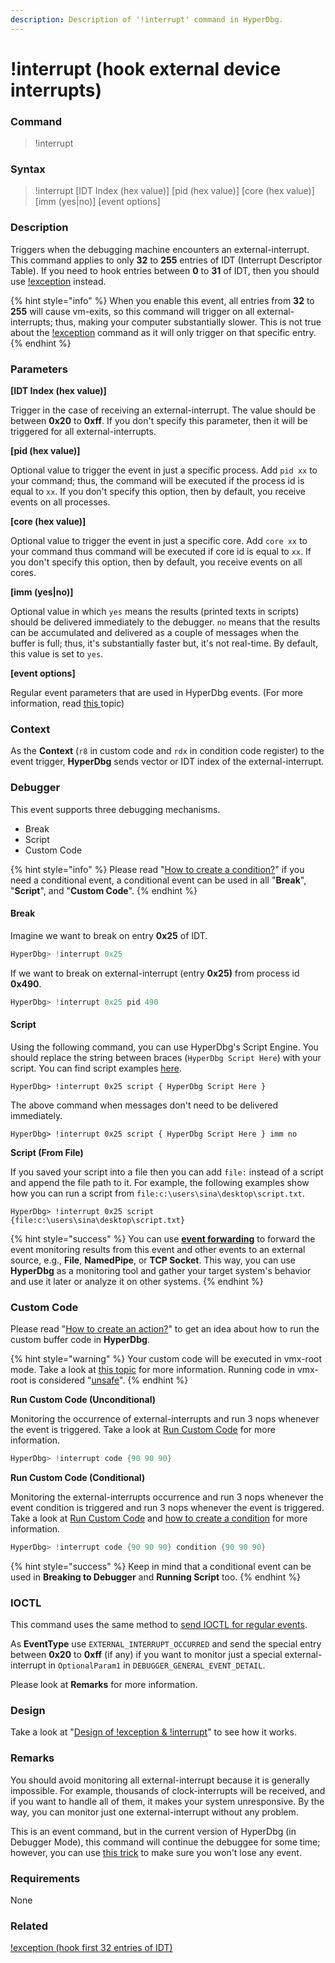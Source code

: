 ```yaml
---
description: Description of '!interrupt' command in HyperDbg.
---
```


# !interrupt (hook external device interrupts)

### Command

> !interrupt

### Syntax

> !interrupt \[IDT Index (hex value)] \[pid (hex value)] \[core (hex value)] \[imm (yes|no)] \[event options]

### Description

Triggers when the debugging machine encounters an external-interrupt. This command applies to only **32** to **255** entries of IDT (Interrupt Descriptor Table). If you need to hook entries between **0** to **31** of IDT, then you should use [!exception](https://docs.hyperdbg.org/commands/extension-commands/exception) instead.

{% hint style="info" %}
When you enable this event, all entries from **32** to **255** will cause vm-exits, so this command will trigger on all external-interrupts; thus, making your computer substantially slower. This is not true about the [!exception](https://docs.hyperdbg.org/commands/extension-commands/exception) command as it will only trigger on that specific entry.
{% endhint %}

### Parameters

**\[IDT Index (hex value)]**

Trigger in the case of receiving an external-interrupt. The value should be between **0x20** to **0xff**. If you don't specify this parameter, then it will be triggered for all external-interrupts.

**\[pid (hex value)]**

Optional value to trigger the event in just a specific process. Add `pid xx` to your command; thus, the command will be executed if the process id is equal to `xx`. If you don't specify this option, then by default, you receive events on all processes.

**\[core (hex value)]**

Optional value to trigger the event in just a specific core. Add `core xx` to your command thus command will be executed if core id is equal to `xx`. If you don't specify this option, then by default, you receive events on all cores.

**\[imm (yes|no)]**

Optional value in which `yes` means the results (printed texts in scripts) should be delivered immediately to the debugger. `no` means that the results can be accumulated and delivered as a couple of messages when the buffer is full; thus, it's substantially faster but, it's not real-time. By default, this value is set to `yes`.

**\[event options]**

Regular event parameters that are used in HyperDbg events. (For more information, read [this ](https://docs.hyperdbg.org/using-hyperdbg/prerequisites)topic)

### Context

As the **Context** (`r8` in custom code and `rdx` in condition code register) to the event trigger, **HyperDbg** sends vector or IDT index of the external-interrupt.

### Debugger

This event supports three debugging mechanisms.

* Break
* Script
* Custom Code

{% hint style="info" %}
Please read "[How to create a condition?](https://docs.hyperdbg.org/using-hyperdbg/prerequisites/how-to-create-a-condition)" if you need a conditional event, a conditional event can be used in all "**Break**", "**Script**", and "**Custom Code**".
{% endhint %}

#### Break

Imagine we want to break on entry **0x25** of IDT.

```c
HyperDbg> !interrupt 0x25
```

If we want to break on external-interrupt (entry **0x25)** from process id **0x490**.

```c
HyperDbg> !interrupt 0x25 pid 490
```

#### Script

Using the following command, you can use HyperDbg's Script Engine. You should replace the string between braces (`HyperDbg Script Here`) with your script. You can find script examples [here](https://docs.hyperdbg.org/commands/scripting-language/examples).

```
HyperDbg> !interrupt 0x25 script { HyperDbg Script Here }
```

The above command when messages don't need to be delivered immediately.

```
HyperDbg> !interrupt 0x25 script { HyperDbg Script Here } imm no
```

**Script (From File)**

If you saved your script into a file then you can add `file:` instead of a script and append the file path to it. For example, the following examples show how you can run a script from `file:c:\users\sina\desktop\script.txt`.

```
HyperDbg> !interrupt 0x25 script {file:c:\users\sina\desktop\script.txt}
```

{% hint style="success" %}
You can use [**event forwarding**](https://docs.hyperdbg.org/tips-and-tricks/misc/event-forwarding) to forward the event monitoring results from this event and other events to an external source, e.g., **File**, **NamedPipe**, or **TCP Socket**. This way, you can use **HyperDbg** as a monitoring tool and gather your target system's behavior and use it later or analyze it on other systems.
{% endhint %}

### Custom Code

Please read "[How to create an action?](https://docs.hyperdbg.org/using-hyperdbg/prerequisites/how-to-create-an-action)" to get an idea about how to run the custom buffer code in **HyperDbg**.

{% hint style="warning" %}
Your custom code will be executed in vmx-root mode. Take a look at [this topic](https://docs.hyperdbg.org/tips-and-tricks/considerations/vmx-root-mode-vs-vmx-non-root-mode) for more information. Running code in vmx-root is considered "[unsafe](https://docs.hyperdbg.org/tips-and-tricks/considerations/the-unsafe-behavior)".
{% endhint %}

**Run Custom Code (Unconditional)**

Monitoring the occurrence of external-interrupts and run 3 nops whenever the event is triggered. Take a look at [Run Custom Code](https://docs.hyperdbg.org/using-hyperdbg/prerequisites/how-to-create-an-action#run-custom-codes) for more information.

```c
HyperDbg> !interrupt code {90 90 90}
```

**Run Custom Code (Conditional)**

Monitoring the external-interrupts occurrence and run 3 nops whenever the event condition is triggered and run 3 nops whenever the event is triggered. Take a look at [Run Custom Code](https://docs.hyperdbg.org/using-hyperdbg/prerequisites/how-to-create-an-action#run-custom-codes) and [how to create a condition](https://docs.hyperdbg.org/using-hyperdbg/prerequisites/how-to-create-a-condition) for more information.

```c
HyperDbg> !interrupt code {90 90 90} condition {90 90 90}
```

{% hint style="success" %}
Keep in mind that a conditional event can be used in **Breaking to Debugger** and **Running Script** too.
{% endhint %}

### IOCTL

This command uses the same method to [send IOCTL for regular events](https://docs.hyperdbg.org/design/debugger-internals/ioctl-requests-for-events).

As **EventType** use `EXTERNAL_INTERRUPT_OCCURRED` and send the special entry between **0x20** to **0xff** (if any) if you want to monitor just a special external-interrupt in `OptionalParam1` in `DEBUGGER_GENERAL_EVENT_DETAIL`.

Please look at **Remarks** for more information.

### Design

Take a look at "[Design of !exception & !interrupt](https://docs.hyperdbg.org/design/features/vmm-module/design-of-exception-and-interrupt)" to see how it works.

### Remarks

You should avoid monitoring all external-interrupt because it is generally impossible. For example, thousands of clock-interrupts will be received, and if you want to handle all of them, it makes your system unresponsive. By the way, you can monitor just one external-interrupt without any problem.

This is an event command, but in the current version of HyperDbg (in Debugger Mode), this command will continue the debuggee for some time; however, you can use [this trick](https://docs.hyperdbg.org/tips-and-tricks/misc/enable-and-disable-events-in-debugger-mode) to make sure you won't lose any event.

### Requirements

None

### Related

[!exception (hook first 32 entries of IDT)](https://docs.hyperdbg.org/commands/extension-commands/exception)
